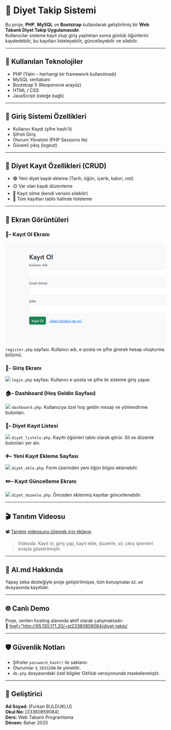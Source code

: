 # 🥗 Diyet Takip Sistemi

Bu proje, **PHP**, **MySQL** ve **Bootstrap** kullanılarak geliştirilmiş bir **Web Tabanlı Diyet Takip Uygulamasıdır**.  
Kullanıcılar sisteme kayıt olup giriş yaptıktan sonra günlük öğünlerini kaydedebilir, bu kayıtları listeleyebilir, güncelleyebilir ve silebilir.

---

## 🚀 Kullanılan Teknolojiler

- PHP (Yalın – herhangi bir framework kullanılmadı)
- MySQL veritabanı
- Bootstrap 5 (Responsive arayüz)
- HTML / CSS
- JavaScript (isteğe bağlı)

---

## 🔐 Giriş Sistemi Özellikleri

- Kullanıcı Kaydı (şifre hash'li)
- Şifreli Giriş
- Oturum Yönetimi (PHP Sessions ile)
- Güvenli çıkış (logout)

---

## 🧾 Diyet Kayıt Özellikleri (CRUD)

- 🟢 Yeni diyet kaydı ekleme (Tarih, öğün, içerik, kalori, not)
- 🟡 Var olan kaydı düzenleme
- 🔴 Kayıt silme (kendi verisini silebilir)
- 📄 Tüm kayıtları tablo halinde listeleme

---

## 📸 Ekran Görüntüleri

### 👤– Kayıt Ol Ekranı
![](diyet-takip/ssler/ss1.png)
`register.php` sayfası. Kullanıcı adı, e-posta ve şifre girerek hesap oluşturma bölümü.

### 🔐- Giriş Ekranı
![](diyet-takip/ssler/ss2-.png)
`login.php` sayfası. Kullanıcı e-posta ve şifre ile sisteme giriş yapar.

### 🏠– Dashboard (Hoş Geldin Sayfası)
![](diyet-takip/ssler/ss3-.png)
`dashboard.php`. Kullanıcıya özel hoş geldin mesajı ve yönlendirme butonları.

### 📝– Diyet Kayıt Listesi
![](diyet-takip/ssler/ss4-.png)
`diyet_listele.php`. Kayıtlı öğünleri tablo olarak görür. Sil ve düzenle butonları yer alır.

### ➕– Yeni Kayıt Ekleme Sayfası
![](diyet-takip/ssler/ss5-.png)
`diyet_ekle.php`. Form üzerinden yeni öğün bilgisi eklenebilir.

### ✏️– Kayıt Güncelleme Ekranı
![](diyet-takip/ssler/ss6-.png)
`diyet_duzenle.php`. Önceden eklenmiş kayıtlar güncellenebilir.

---

## 🎬 Tanıtım Videosu

📽️ [Tanıtım videosunu izlemek için tıklayın](https://drive.google.com/...)  
> Videoda: Kayıt ol, giriş yap, kayıt ekle, düzenle, sil, çıkış işlemleri sırayla gösterilmiştir.

---

## 📁 AI.md Hakkında

Yapay zeka desteğiyle proje geliştirilmişse, tüm konuşmalar `AI.md` dosyasında kayıtlıdır.

---

## 🌐 Canlı Demo

Proje, verilen hosting alanında aktif olarak çalışmaktadır:  
🔗 <a href="http://95.130.171.20/~st23360859084/diyet-takip/">href="http://95.130.171.20/~st23360859084/diyet-takip/</a>



---

## 🛡️ Güvenlik Notları

- Şifreler `password_hash()` ile saklanır.
- Oturumlar `$_SESSION` ile yönetilir.
- `db.php` dosyasındaki özel bilgiler GitHub versiyonunda maskelenmiştir.

---

## 🧠 Geliştirici

**Ad Soyad:** [Furkan BULDUKLU]  
**Okul No:** [23360859084]  
**Ders:** Web Tabanlı Programlama  
**Dönem:** Bahar 2025  
